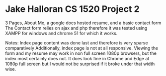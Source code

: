 # Jake Halloran CS 1520 Project 2
3 Pages, About Me, a google docs hosted resume, and a basic contact form
The Contact form relies on ajax and php therefore it was tested using XAMPP for windows
and chrome 51 for which it works.

Notes:
  Index page content was done last and therefore is very sparse comparatively
  Additionally, index page is not at all responsive. Viewing the form and my resume may
  work in non full screen 1080p browsers, but the index most certainly does not. It does
  look fine in Chrome and Edge at 1080p full screen but I would not be surprised if it broke
  under that width wise.
